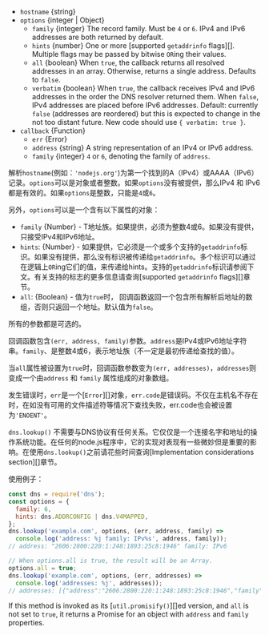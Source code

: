 <!-- YAML
added: v0.1.90
changes:
  - version: v1.2.0
    pr-url: https://github.com/nodejs/node/pull/744
    description: The `all` option is supported now.
-->
- `hostname` {string}
- `options` {integer | Object}
  - `family` {integer} The record family. Must be `4` or `6`. IPv4
    and IPv6 addresses are both returned by default.
  - `hints` {number} One or more [supported `getaddrinfo` flags][]. Multiple
    flags may be passed by bitwise `OR`ing their values.
  - `all` {boolean} When `true`, the callback returns all resolved addresses in
    an array. Otherwise, returns a single address. Defaults to `false`.
  - `verbatim` {boolean} When `true`, the callback receives IPv4 and IPv6
    addresses in the order the DNS resolver returned them.  When `false`,
    IPv4 addresses are placed before IPv6 addresses.
    Default: currently `false` (addresses are reordered) but this is expected
    to change in the not too distant future.
    New code should use `{ verbatim: true }`.
- `callback` {Function}
  - `err` {Error}
  - `address` {string} A string representation of an IPv4 or IPv6 address.
  - `family` {integer} `4` or `6`, denoting the family of `address`.

解析`hostname`(例如：`'nodejs.org'`)为第一个找到的A（IPv4）或AAAA（IPv6）记录。`options`可以是对象或者整数。如果`options`没有被提供，那么IPv4 和 IPv6都是有效的。如果`options`是整数，只能是`4`或`6`。

另外，`options`可以是一个含有以下属性的对象：
* `family` {Number} - T地址族。如果提供，必须为整数4或6。如果没有提供，只接受IPv4和IPv6地址。
* `hints`: {Number} - 如果提供，它必须是一个或多个支持的`getaddrinfo`标识。如果没有提供，那么没有标识被传递给`getaddrinfo`。多个标识可以通过在逻辑上`OR`ing它们的值，来传递给hints。支持的`getaddrinfo`标识请参阅下文。有关支持的标志的更多信息请查询[supported `getaddrinfo` flags][]章节。
* `all`: {Boolean} - 值为`true`时， 回调函数返回一个包含所有解析后地址的数组，否则只返回一个地址。默认值为`false`。

所有的参数都是可选的。

回调函数包含`(err, address, family)`参数。`address`是IPv4或IPv6地址字符串。`family`、是整数4或6，表示地址族（不一定是最初传递给查找的值）。

当`all`属性被设置为`true`时，回调函数参数变为`(err, addresses)`，`addresses`则变成一个由`address` 和 `family` 属性组成的对象数组。

发生错误时，`err`是一个[`Error`][]对象，`err.code`是错误码。不仅在主机名不存在时，在如没有可用的文件描述符等情况下查找失败，err.code也会被设置为`'ENOENT'`。

`dns.lookup()` 不需要与DNS协议有任何关系。它仅仅是一个连接名字和地址的操作系统功能。在任何的node.js程序中，它的实现对表现有一些微妙但是重要的影响。在使用`dns.lookup()`之前请花些时间查询[Implementation considerations section][]章节。

使用例子：

```js
const dns = require('dns');
const options = {
  family: 6,
  hints: dns.ADDRCONFIG | dns.V4MAPPED,
};
dns.lookup('example.com', options, (err, address, family) =>
  console.log('address: %j family: IPv%s', address, family));
// address: "2606:2800:220:1:248:1893:25c8:1946" family: IPv6

// When options.all is true, the result will be an Array.
options.all = true;
dns.lookup('example.com', options, (err, addresses) =>
  console.log('addresses: %j', addresses));
// addresses: [{"address":"2606:2800:220:1:248:1893:25c8:1946","family":6}]
```

If this method is invoked as its [`util.promisify()`][]ed version, and `all`
is not set to `true`, it returns a Promise for an object with `address` and
`family` properties.

